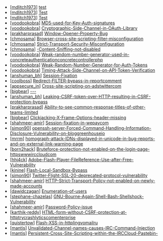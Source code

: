 * [[mdlitch1973](https://hackerone.com/mdlitch1973)] [test](https://hackerone.com/reports/33358)
* [[mdlitch1973](https://hackerone.com/mdlitch1973)] [Test](https://hackerone.com/reports/33154)
* [[mdlitch1973](https://hackerone.com/mdlitch1973)] [Test](https://hackerone.com/reports/33153)
* [[voodookobra](https://hackerone.com/voodookobra)] [MD5-used-for-Key-Auth-signatures](https://hackerone.com/reports/32944)
* [[voodookobra](https://hackerone.com/voodookobra)] [Cryptographic-Side-Channel-in-OAuth-Library](https://hackerone.com/reports/31168)
* [[prakharprasad](https://hackerone.com/prakharprasad)] [Window-Opener-Property-Bug](https://hackerone.com/reports/27987)
* [[chmosama](https://hackerone.com/chmosama)] [Browser-cross-site-scripting-filter-misconfiguration](https://hackerone.com/reports/12454)
* [[chmosama](https://hackerone.com/chmosama)] [Strict-Transport-Security-Misconfiguration](https://hackerone.com/reports/12453)
* [[chmosama](https://hackerone.com/chmosama)] [-Content-Sniffing-not-disabled](https://hackerone.com/reports/12457)
* [[voodookobra](https://hackerone.com/voodookobra)] [Weak-random-number-generator-used-in-concreteauthenticationconcretecontrollerphp](https://hackerone.com/reports/31171)
* [[voodookobra](https://hackerone.com/voodookobra)] [Weak-Random-Number-Generator-for-Auth-Tokens](https://hackerone.com/reports/31166)
* [[voodookobra](https://hackerone.com/voodookobra)] [Timing-Attack-Side-Channel-on-API-Token-Verification](https://hackerone.com/reports/31167)
* [[anshuman_bh](https://hackerone.com/anshuman_bh)] [Session-Fixation](https://hackerone.com/reports/18501)
* [[coolboss](https://hackerone.com/coolboss)] [Redirect-FILTER-bypass-in-reportcomment](https://hackerone.com/reports/28865)
* [[appsecure_in](https://hackerone.com/appsecure_in)] [Cross-site-scripting-on-adstwittercom](https://hackerone.com/reports/28150)
* [[bigbear](https://hackerone.com/bigbear)] [---](https://hackerone.com/reports/15802)
* [[anshuman_bh](https://hackerone.com/anshuman_bh)] [Leaking-CSRF-token-over-HTTP-resulting-in-CSRF-protection-bypass](https://hackerone.com/reports/15412)
* [[prakharprasad](https://hackerone.com/prakharprasad)] [Ability-to-see-common-response-titles-of-other-teams-limited](https://hackerone.com/reports/31383)
* [[bigbear](https://hackerone.com/bigbear)] [Clickjacking-X-Frame-Options-header-missing](https://hackerone.com/reports/27594)
* [[shahmeer-amir](https://hackerone.com/shahmeer-amir)] [Session-fixation-in-wepaycom](https://hackerone.com/reports/14552)
* [[simon90](https://hackerone.com/simon90)] [openssh-server-Forced-Command-Handling-Information-Disclosure-Vulnerability-on-bloggreenhouseio](https://hackerone.com/reports/24984)
* [[mrrm](https://hackerone.com/mrrm)] [homograph-attack-IDNs-displayed-in-unicode-in-bug-reports-and-on-external-link-warning-page](https://hackerone.com/reports/29491)
* [[born2hack](https://hackerone.com/born2hack)] [Bruteforce-protection-not-enabled-on-the-login-page-httpswwwirccloudcom](https://hackerone.com/reports/21603)
* [[hhj4ck](https://hackerone.com/hhj4ck)] [Adobe-Flash-Player-FileReference-Use-after-Free-Vulnerability](https://hackerone.com/reports/12497)
* [[kinine](https://hackerone.com/kinine)] [Flash-Local-Sandbox-Bypass](https://hackerone.com/reports/27651)
* [[simon90](https://hackerone.com/simon90)] [Twitter-Flight-SSL-20-deprecated-protocol-vulnerability](https://hackerone.com/reports/29206)
* [[shahmeer-amir](https://hackerone.com/shahmeer-amir)] [HTTP-Strict-Transport-Policy-not-enabled-on-newly-made-accounts](https://hackerone.com/reports/26763)
* [[dawidczagan](https://hackerone.com/dawidczagan)] [Enumeration-of-users](https://hackerone.com/reports/761)
* [[stephane-chazelas](https://hackerone.com/stephane-chazelas)] [GNU-Bourne-Again-Shell-Bash-Shellshock-Vulnerability](https://hackerone.com/reports/29839)
* [[shahmeer-amir](https://hackerone.com/shahmeer-amir)] [Password-Policy-issue](https://hackerone.com/reports/26758)
* [[karthik-reddy](https://hackerone.com/karthik-reddy)] [HTML-form-without-CSRF-protection-at-httptrycrashlyticscomenterprise](https://hackerone.com/reports/25128)
* [[quistertow](https://hackerone.com/quistertow)] [Flash-XSS-in-httplingvomailru](https://hackerone.com/reports/15250)
* [[mantis](https://hackerone.com/mantis)] [Unvalidated-Channel-names-causes-IRC-Command-Injection](https://hackerone.com/reports/29480)
* [[mantis](https://hackerone.com/mantis)] [Persistent-Cross-Site-Scripting-within-the-IRCCloud-Pastebin-](https://hackerone.com/reports/7121)
